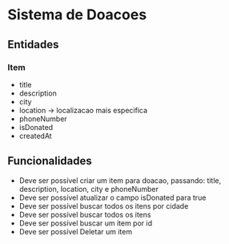 # Sistema de Doacoes

## Entidades

### Item
- title
- description
- city
- location -> localizacao mais especifica
- phoneNumber
- isDonated
- createdAt
  
## Funcionalidades
- Deve ser possível criar um item para doacao, passando: title, description, location, city e phoneNumber
- Deve ser possível atualizar o campo isDonated para true
- Deve ser possível buscar todos os itens por cidade
- Deve ser possível buscar todos os itens
- Deve ser possível buscar um item por id
- Deve ser possível Deletar um item